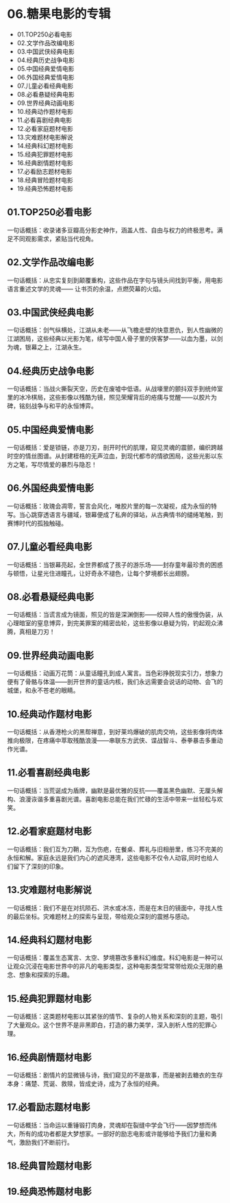 # 06.糖果电影的专辑
- 01.TOP250必看电影
- 02.文学作品改编电影
- 03.中国武侠经典电影
- 04.经典历史战争电影
- 05.中国经典爱情电影
- 06.外国经典爱情电影
- 07.儿童必看经典电影
- 08.必看悬疑经典电影
- 09.世界经典动画电影
- 10.经典动作题材电影
- 11.必看喜剧经典电影
- 12.必看家庭题材电影
- 13.灾难题材电影解说
- 14.经典科幻题材电影
- 15.经典犯罪题材电影
- 16.经典剧情题材电影
- 17.必看励志题材电影
- 18.经典冒险题材电影
- 19.经典恐怖题材电影



## 01.TOP250必看电影

一句话概括：收录诸多豆瓣高分影史神作，涵盖人性、自由与权力的终极思考。满足不同观影需求，紧贴当代视角。

## 02.文学作品改编电影

一句话概括：从忠实复刻到颠覆重构，这些作品在字句与镜头间找到平衡，用电影语言重述文学的灵魂—— 让书页的余温，点燃荧幕的火焰。

## 03.中国武侠经典电影

一句话概括：剑气纵横处，江湖从未老——从飞檐走壁的快意恩仇，到人性幽微的江湖困局，这些经典以光影为笔，续写中国人骨子里的侠客梦——以血为墨，以剑为魂，银幕之上，江湖永生。

## 04.经典历史战争电影

一句话概括：当战火撕裂天空，历史在废墟中低语。从战壕里的颤抖双手到统帅室里的冰冷棋局，这些影像以残酷为镜，照见荣耀背后的疮痍与觉醒——以胶片为碑，铭刻战争与和平的永恒博弈。

## 05.中国经典爱情电影

一句话概括：爱是锁链，亦是刀刃，剖开时代的肌理，窥见灵魂的震颤，编织跨越时空的情丝图谱。从封建桎梏的无声泣血，到现代都市的情欲困局，这些光影以东方之笔，写尽情爱的暴烈与隐忍！

## 06.外国经典爱情电影

一句话概括：玫瑰会凋零，誓言会风化，唯胶片里的每一次凝视，成为永恒的特写。当心跳穿透语言与疆域，银幕便成了私奔的驿站，从古典情书的缱绻笔触，到赛博时代的孤独触碰。

## 07.儿童必看经典电影

一句话概括：当银幕亮起，全世界都成了孩子的游乐场——封存童年最珍贵的困惑与顿悟，让星光住进瞳孔，让好奇永不褪色，让每个梦境都长出翅膀。

## 08.必看悬疑经典电影

一句话概括：当谎言成为镜面，照见的皆是深渊倒影——绞碎人性的傲慢伪装，从心理暗室的窒息博弈，到完美罪案的精密齿轮，这些影像以悬疑为钩，钓起观众沸腾，真相是刀刃！

## 09.世界经典动画电影

一句话概括：动画万花筒：从童话瞳孔到成人寓言。当色彩挣脱现实引力，想象力便有了骨骼与体温——剖开世界的童话内核，我们永远需要会说话的动物、会飞的城堡，和永不苍老的眼睛。

## 10.经典动作题材电影

一句话概括：从香港枪火的黑帮禅意，到好莱坞爆破的肌肉交响，这些影像将肉体推向极限，在疼痛中萃取残酷浪漫——串联东方武侠、谍战智斗、泰拳暴击多重动作光谱。

## 11.必看喜剧经典电影

一句话概括：当荒诞成为盾牌，幽默是最优雅的反抗——覆盖黑色幽默、无厘头解构、浪漫诙谐多重喜剧光谱。喜剧电影总能在我们忙碌的生活中带来一丝轻松与欢笑。

## 12.必看家庭题材电影

一句话概括：我们互为刀鞘，互为伤疤，在餐桌、葬礼与旧相册里，练习不完美的永恒和解。家庭永远是我们内心的遮风港湾，这些电影不仅令人动容,同时也给人们留下了深刻的印象。

## 13.灾难题材电影解说

一句话概括：我们不是在对抗陨石、洪水或冰冻，而是在末日的镜面中，寻找人性的最后坐标。灾难题材上的探索与呈现，带给观众深刻的震撼与感动。

## 14.经典科幻题材电影

一句话概括：覆盖生态寓言、太空、梦境篡改多重科幻维度。科幻电影是一种可以让观众沉浸在电影世界中的非凡的电影类型，这种电影类型常常带给观众无限的悬念、想象和探索的乐趣。

## 15.经典犯罪题材电影

一句话概括：‌这类题材电影以其紧张的情节、复杂的人物关系和深刻的主题，吸引了大量观众。这个世界不是非黑即白，打造的暴力美学，深入剖析人性的犯罪心理。

## 16.经典剧情题材电影

一句话概括：剧情片的显微镜与诗，我们窥见的不是故事，而是被剥去糖衣的生存本身：痛楚、荒诞、救赎，皆成史诗，成为了永恒的经典。

## 17.必看励志题材电影

一句话概括：当命运以重锤锻打肉身，灵魂却在裂缝中学会飞行——因梦想而伟大，所有的成功者都是大梦想家。一部好的励志电影或许能够给予我们力量和勇气，激励我们不断前行。

## 18.经典冒险题材电影


## 19.经典恐怖题材电影




